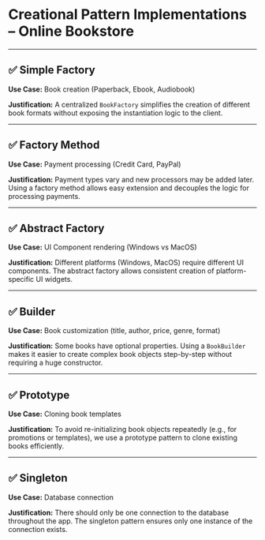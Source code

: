 # Creational Pattern Implementations – Online Bookstore

---

## ✅ Simple Factory

**Use Case:** Book creation (Paperback, Ebook, Audiobook)

**Justification:** A centralized `BookFactory` simplifies the creation of different book formats without exposing the instantiation logic to the client.

---

## ✅ Factory Method

**Use Case:** Payment processing (Credit Card, PayPal)

**Justification:** Payment types vary and new processors may be added later. Using a factory method allows easy extension and decouples the logic for processing payments.

---

## ✅ Abstract Factory

**Use Case:** UI Component rendering (Windows vs MacOS)

**Justification:** Different platforms (Windows, MacOS) require different UI components. The abstract factory allows consistent creation of platform-specific UI widgets.

---

## ✅ Builder

**Use Case:** Book customization (title, author, price, genre, format)

**Justification:** Some books have optional properties. Using a `BookBuilder` makes it easier to create complex book objects step-by-step without requiring a huge constructor.

---

## ✅ Prototype

**Use Case:** Cloning book templates

**Justification:** To avoid re-initializing book objects repeatedly (e.g., for promotions or templates), we use a prototype pattern to clone existing books efficiently.

---

## ✅ Singleton

**Use Case:** Database connection

**Justification:** There should only be one connection to the database throughout the app. The singleton pattern ensures only one instance of the connection exists.
